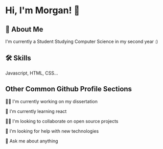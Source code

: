 # Hi, I'm Morgan! 👋

## 🚀 About Me
I'm currently a Student Studying Computer Science in my second year :)

## 🛠 Skills
Javascript, HTML, CSS...

## Other Common Github Profile Sections
👩‍💻 I'm currently working on my dissertation

🧠 I'm currently learning react

👯‍♀️ I'm looking to collaborate on open source projects

🤔 I'm looking for help with new technologies

💬 Ask me about anything

